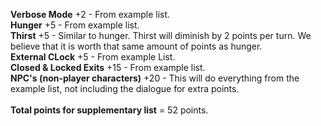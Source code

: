**Verbose Mode** +2 - From example list.<br>
**Hunger** +5 - From example list. <br>
**Thirst** +5 - Similar to hunger. Thirst will diminish by 2 points per turn. We believe that it is worth that same amount of points as hunger. <br>
**External CLock** +5 - From example List.<br>
**Closed & Locked Exits** +15 - From example list.<br>
**NPC's (non-player characters)** +20 - This will do everything from the example list, not including the dialogue for extra points. <br>
<br>
**Total points for supplementary list** = 52 points. <br>
